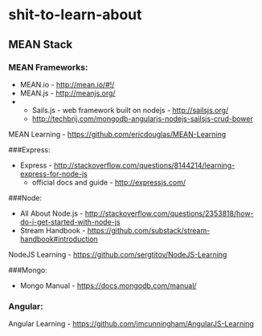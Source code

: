 # shit-to-learn-about

## MEAN Stack

### MEAN Frameworks:
- MEAN.io - http://mean.io/#!/
- MEAN.js - http://meanjs.org/
- - Sails.js - web framework built on nodejs - http://sailsjs.org/
  - http://techbrij.com/mongodb-angularjs-nodejs-sailsjs-crud-bower

MEAN Learning - https://github.com/ericdouglas/MEAN-Learning

###Express:
- Express - http://stackoverflow.com/questions/8144214/learning-express-for-node-js
  - official docs and guide - http://expressjs.com/

###Node:
- All About Node.js - http://stackoverflow.com/questions/2353818/how-do-i-get-started-with-node-js
- Stream Handbook - https://github.com/substack/stream-handbook#introduction

NodeJS Learning - https://github.com/sergtitov/NodeJS-Learning

###Mongo:
- Mongo Manual - https://docs.mongodb.com/manual/

### Angular: 

Angular Learning - https://github.com/jmcunningham/AngularJS-Learning
